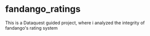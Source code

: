# fandango_ratings
This is a Dataquest guided project, where i analyzed the integrity of fandango's rating system
